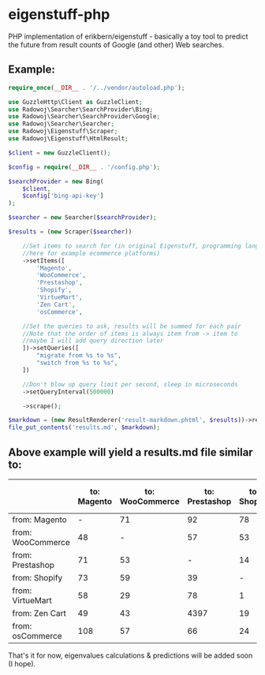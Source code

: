 # eigenstuff-php
PHP implementation of erikbern/eigenstuff - basically a toy tool to predict the future from result counts of Google (and other) Web searches.

## Example:
```php
require_once(__DIR__ . '/../vendor/autoload.php');

use GuzzleHttp\Client as GuzzleClient;
use Radowoj\Searcher\SearchProvider\Bing;
use Radowoj\Searcher\SearchProvider\Google;
use Radowoj\Searcher\Searcher;
use Radowoj\Eigenstuff\Scraper;
use Radowoj\Eigenstuff\HtmlResult;

$client = new GuzzleClient();

$config = require(__DIR__ . '/config.php');

$searchProvider = new Bing(
    $client,
    $config['bing-api-key']
);

$searcher = new Searcher($searchProvider);

$results = (new Scraper($searcher))

    //Set items to search for (in original Eigenstuff, programming languages,
    //here for example ecommerce platforms)
    ->setItems([
        'Magento',
        'WooCommerce',
        'Prestashop',
        'Shopify',
        'VirtueMart',
        'Zen Cart',
        'osCommerce',

    //Set the queries to ask, results will be summed for each pair
    //Note that the order of items is always item from -> item to
    //maybe I will add query direction later
    ])->setQueries([
        "migrate from %s to %s",
        "switch from %s to %s",
    ])

    //Don't blow up query limit per second, sleep in microseconds
    ->setQueryInterval(500000)

    ->scrape();

$markdown = (new ResultRenderer('result-markdown.phtml', $results))->render();
file_put_contents('results.md', $markdown);

```

## Above example will yield a results.md file similar to:

&nbsp; | **to: Magento** | **to: WooCommerce** | **to: Prestashop** | **to: Shopify** | **to: VirtueMart** | **to: Zen Cart** | **to: osCommerce**
--- | --- | --- | --- | --- | --- | --- | ---
from: Magento |	- |	71 |	92 |	78 |	59 |	3 |	53
from: WooCommerce |	48 |	- |	57 |	53 |	3 |	0 |	8
from: Prestashop |	71 |	53 |	- |	14 |	35 |	1 |	29
from: Shopify |	73 |	59 |	39 |	- |	1 |	0 |	0
from: VirtueMart |	58 |	29 |	78 |	1 |	- |	13 |	41
from: Zen Cart |	49 |	43 |	4397 |	19 |	54 |	- |	54
from: osCommerce |	108 |	57 |	66 |	24 |	50 |	45 |	-


That's it for now, eigenvalues calculations & predictions will be added soon (I hope).
